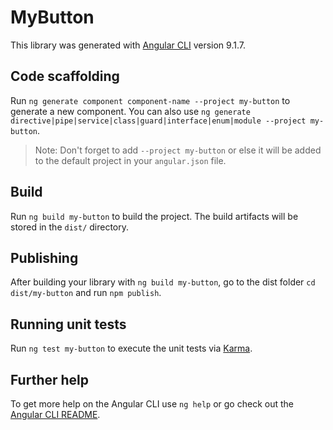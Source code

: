 # MyButton

This library was generated with [Angular CLI](https://github.com/angular/angular-cli) version 9.1.7.

## Code scaffolding

Run `ng generate component component-name --project my-button` to generate a new component. You can also use `ng generate directive|pipe|service|class|guard|interface|enum|module --project my-button`.
> Note: Don't forget to add `--project my-button` or else it will be added to the default project in your `angular.json` file. 

## Build

Run `ng build my-button` to build the project. The build artifacts will be stored in the `dist/` directory.

## Publishing

After building your library with `ng build my-button`, go to the dist folder `cd dist/my-button` and run `npm publish`.

## Running unit tests

Run `ng test my-button` to execute the unit tests via [Karma](https://karma-runner.github.io).

## Further help

To get more help on the Angular CLI use `ng help` or go check out the [Angular CLI README](https://github.com/angular/angular-cli/blob/master/README.md).
